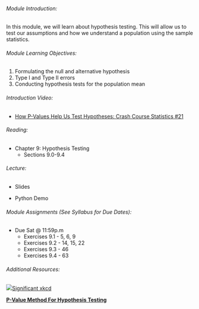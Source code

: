 ###### Module Introduction:

In this module, we will learn about hypothesis testing. This will allow us to test our assumptions and how we understand a population using the sample statistics. 

###### Module Learning Objectives:  

1.  Formulating the null and alternative hypothesis
2.  Type I and Type II errors
3.  Conducting hypothesis tests for the population mean

###### Introduction Video:

*   [How P-Values Help Us Test Hypotheses: Crash Course Statistics #21](https://www.youtube.com/watch?v=bf3egy7TQ2Q)

###### Reading:

*   Chapter 9: Hypothesis Testing
    *   Sections 9.0-9.4

###### Lecture:

*   Slides
    
*   Python Demo

###### Module Assignments (See Syllabus for Due Dates):

*   Due Sat @ 11:59p.m  
    *   Exercises 9.1 - 5, 6, 9
    *   Exercises 9.2 - 14, 15, 22
    *   Exercises 9.3 - 46
    *   Exercises 9.4 - 63

###### Additional Resources:

 [![](https://imgs.xkcd.com/comics/)](https://xkcd.com/882/)[Significant xkcd](https://xkcd.com/882/)

**[P-Value Method For Hypothesis Testing](https://www.youtube.com/watch?v=8Aw45HN5lnA)**
